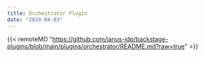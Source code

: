 ```yaml
---
title: Orchestrator Plugin
date: "2024-04-03"
---
```


{{< remoteMD "https://github.com/janus-idp/backstage-plugins/blob/main/plugins/orchestrator/README.md?raw=true" >}}
